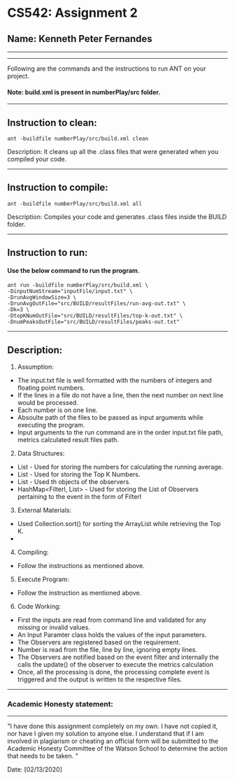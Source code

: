 # CS542: Assignment 2
## Name: Kenneth Peter Fernandes 

-----------------------------------------------------------------------
-----------------------------------------------------------------------


Following are the commands and the instructions to run ANT on your project.
#### Note: build.xml is present in numberPlay/src folder.

-----------------------------------------------------------------------
## Instruction to clean:

```commandline
ant -buildfile numberPlay/src/build.xml clean
```

Description: It cleans up all the .class files that were generated when you
compiled your code.

-----------------------------------------------------------------------
## Instruction to compile:

```commandline
ant -buildfile numberPlay/src/build.xml all
```

Description: Compiles your code and generates .class files inside the BUILD folder.

-----------------------------------------------------------------------
## Instruction to run:

#### Use the below command to run the program.

```commandline
ant run -buildfile numberPlay/src/build.xml \
-DinputNumStream="inputFile/input.txt" \
-DrunAvgWindowSize=3 \
-DrunAvgOutFile="src/BUILD/resultFiles/run-avg-out.txt" \
-Dk=3 \
-DtopKNumOutFile="src/BUILD/resultFiles/top-k-out.txt" \
-DnumPeaksOutFile="src/BUILD/resultFiles/peaks-out.txt"
```

-----------------------------------------------------------------------
## Description:
1. Assumption:
- The input.txt file is well formatted with the numbers of integers and floating point numbers.
- If the lines in a file do not have a line, then the next number on next line would be processed.
- Each number is on one line.
- Absoulte path of the files to be passed as input arguments while executing the program.
- Input arguments to the run command are in the order input.txt file path, metrics calculated result files path.

2. Data Structures:
- List<Integer> - Used for storing the numbers for calculating the running average.
- List<Double> - Used for storing the Top K Numbers.
- List<ObserverI> - Used th objects of the observers.
- HashMap<FilterI, List<ObserverI>> - Used for storing the List of Observers pertaining to the event in the form of FilterI

3. External Materials:
- Used Collection.sort() for sorting the ArrayList while retrieving the Top K.
- 

4. Compiling:
- Follow the instructions as mentioned above.

5. Execute Program:
- Follow the instruction as mentioned above.

6. Code Working:
- First the inputs are read from command line and validated for any missing or invalid values.
- An Input Paramter class holds the values of the input parameters.
- The Observers are registered based on the requirement.
- Number is read from the file, line by line, ignoring empty lines.
- The Observers are notified based on the event filter and internally the calls the update() of the observer to execute the metrics calculation
- Once, all the processing is done, the processing complete event is triggered and the output is written to the respective files.

-----------------------------------------------------------------------
### Academic Honesty statement:
-----------------------------------------------------------------------

"I have done this assignment completely on my own. I have not copied
it, nor have I given my solution to anyone else. I understand that if
I am involved in plagiarism or cheating an official form will be
submitted to the Academic Honesty Committee of the Watson School to
determine the action that needs to be taken. "

Date: [02/13/2020]


